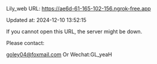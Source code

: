 Lily_web URL: https://ae6d-61-165-102-156.ngrok-free.app

Updated at: 2024-12-10 13:52:15

If you cannot open this URL, the server might be down.

Please contact: 

goley04@foxmail.com Or Wechat:GL_yeaH